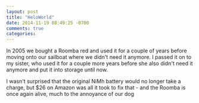 ```yaml
---
layout: post
title: "HeloWorld"
date: 2014-11-19 08:49:25 -0700
comments: true
categories:
---
```




In 2005 we bought a Roomba red and used it for a couple of years before moving
onto our sailboat where we didn't need it anymore. I passed it on to my sister, who
used it for a couple more years before she also didn't need it anymore and put it
into storage until now.

I wasn't surprised that the original NiMh battery would no longer take a charge,
but $26 on Amazon was all it took to fix that - and the Roomba is once again alive,
much to the annoyance of our dog